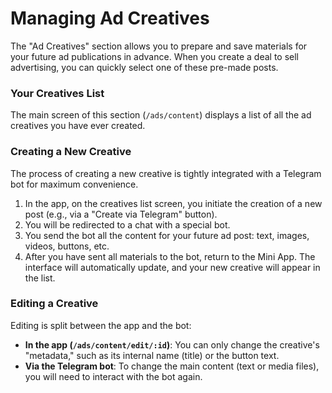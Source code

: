 # Managing Ad Creatives

The "Ad Creatives" section allows you to prepare and save materials for your future ad publications in advance. When you create a deal to sell advertising, you can quickly select one of these pre-made posts.

### Your Creatives List

The main screen of this section (`/ads/content`) displays a list of all the ad creatives you have ever created.

### Creating a New Creative

The process of creating a new creative is tightly integrated with a Telegram bot for maximum convenience.

1.  In the app, on the creatives list screen, you initiate the creation of a new post (e.g., via a "Create via Telegram" button).
2.  You will be redirected to a chat with a special bot.
3.  You send the bot all the content for your future ad post: text, images, videos, buttons, etc.
4.  After you have sent all materials to the bot, return to the Mini App. The interface will automatically update, and your new creative will appear in the list.

### Editing a Creative

Editing is split between the app and the bot:
* **In the app (`/ads/content/edit/:id`)**: You can only change the creative's "metadata," such as its internal name (title) or the button text.
* **Via the Telegram bot**: To change the main content (text or media files), you will need to interact with the bot again.